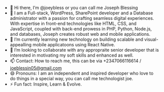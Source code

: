 - 👋 Hi there, I’m @joeybless or you can call me Joseph Blessing
- 👀 I am a Full-stack, WordPress, SharePoint developer and a Database administrator with a passion for crafting seamless digital experiences. With expertise in front-end technologies like HTML, CSS, and JavaScript, coupled with back-end prowess in PHP, Python, Node.js, and databases, Joseph creates robust web and mobile applications. 
- 🌱 I’m currently learning new technology on building scalable and visual-appealling mobile applicatoons using React Native.
- 💞️ I’m looking to collaborate with any appropraite senior developer that is interested in motivating my soft skills and enhanced as well.
- 📫 Contact: How to reach me, this can be via +2347066116614 / joeblessin05@gmail.com
- 😄 Pronouns: I am an independent and inspired developer who love to do things in a special way, you can call me technologist joe.
- ⚡ Fun fact: Inspire, Learn & Evolve.

<!---
joeybless/joeybless is a ✨ special ✨ repository because its `README.md` (this file) appears on your GitHub profile.
You can click the Preview link to take a look at your changes.
--->
